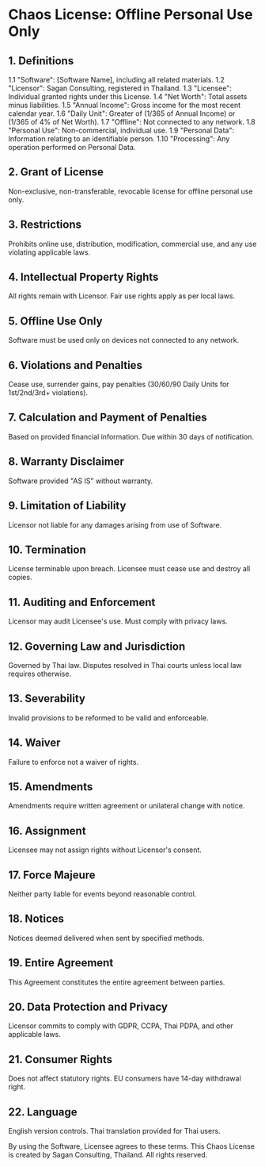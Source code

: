 # Chaos License: Offline Personal Use Only

## 1. Definitions
1.1 "Software": [Software Name], including all related materials.
1.2 "Licensor": Sagan Consulting, registered in Thailand.
1.3 "Licensee": Individual granted rights under this License.
1.4 "Net Worth": Total assets minus liabilities.
1.5 "Annual Income": Gross income for the most recent calendar year.
1.6 "Daily Unit": Greater of (1/365 of Annual Income) or (1/365 of 4% of Net Worth).
1.7 "Offline": Not connected to any network.
1.8 "Personal Use": Non-commercial, individual use.
1.9 "Personal Data": Information relating to an identifiable person.
1.10 "Processing": Any operation performed on Personal Data.

## 2. Grant of License
Non-exclusive, non-transferable, revocable license for offline personal use only.

## 3. Restrictions
Prohibits online use, distribution, modification, commercial use, and any use violating applicable laws.

## 4. Intellectual Property Rights
All rights remain with Licensor. Fair use rights apply as per local laws.

## 5. Offline Use Only
Software must be used only on devices not connected to any network.

## 6. Violations and Penalties
Cease use, surrender gains, pay penalties (30/60/90 Daily Units for 1st/2nd/3rd+ violations).

## 7. Calculation and Payment of Penalties
Based on provided financial information. Due within 30 days of notification.

## 8. Warranty Disclaimer
Software provided "AS IS" without warranty.

## 9. Limitation of Liability
Licensor not liable for any damages arising from use of Software.

## 10. Termination
License terminable upon breach. Licensee must cease use and destroy all copies.

## 11. Auditing and Enforcement
Licensor may audit Licensee's use. Must comply with privacy laws.

## 12. Governing Law and Jurisdiction
Governed by Thai law. Disputes resolved in Thai courts unless local law requires otherwise.

## 13. Severability
Invalid provisions to be reformed to be valid and enforceable.

## 14. Waiver
Failure to enforce not a waiver of rights.

## 15. Amendments
Amendments require written agreement or unilateral change with notice.

## 16. Assignment
Licensee may not assign rights without Licensor's consent.

## 17. Force Majeure
Neither party liable for events beyond reasonable control.

## 18. Notices
Notices deemed delivered when sent by specified methods.

## 19. Entire Agreement
This Agreement constitutes the entire agreement between parties.

## 20. Data Protection and Privacy
Licensor commits to comply with GDPR, CCPA, Thai PDPA, and other applicable laws.

## 21. Consumer Rights
Does not affect statutory rights. EU consumers have 14-day withdrawal right.

## 22. Language
English version controls. Thai translation provided for Thai users.

By using the Software, Licensee agrees to these terms. This Chaos License is created by Sagan Consulting, Thailand. All rights reserved.

